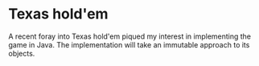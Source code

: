 # Texas hold'em

A recent foray into Texas hold'em piqued my interest in implementing the game in Java. The implementation will take an immutable approach to its objects. 